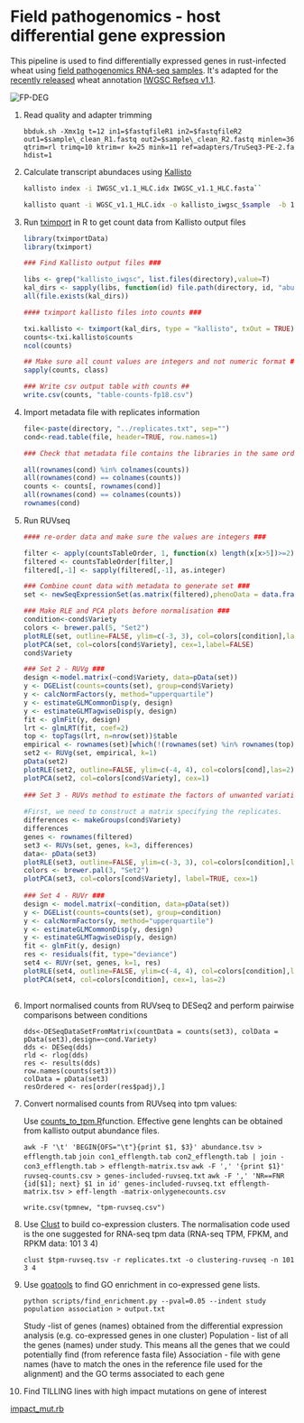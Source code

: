 # Field pathogenomics - host differential gene expression

This pipeline is used to find differentially expressed genes in rust-infected wheat using [field pathogenomics RNA-seq samples](https://academic.oup.com/gbe/article/9/12/3282/4644453). It's adapted for the [recently released](http://science.sciencemag.org/content/361/6403/eaar7191/tab-figures-data) wheat annotation [IWGSC Refseq v1.1](https://wheat-urgi.versailles.inra.fr/Seq-Repository/Annotations). 

![FP-DEG](https://github.com/pilarcormo/Wheat-response-PST/Differential_expression/FP-kallisto.png)


1. Read quality and adapter trimming 

   ```
   bbduk.sh -Xmx1g t=12 in1=$fastqfileR1 in2=$fastqfileR2 out1=$sample\_clean_R1.fastq out2=$sample\_clean_R2.fastq minlen=36 qtrim=rl trimq=10 ktrim=r k=25 mink=11 ref=adapters/TruSeq3-PE-2.fa hdist=1
   ```

2. Calculate transcript abundaces using [Kallisto](https://pachterlab.github.io/kallisto/)

   ```bash
   kallisto index -i IWGSC_v1.1_HLC.idx ​IWGSC_v1.1_HLC.fasta``
   
   kallisto quant -i WGSC_v1.1_HLC.idx -o kallisto_iwgsc_​$sample  -b 100 $  $sample\_clean_R1.fastq $sample\_clean_R2.fastq
   ```
   

3. Run [tximport](https://github.com/mikelove/tximport) in R to get count data from Kallisto output files 

   ```R
   library(tximportData)
   library(tximport)
   
   ### Find Kallisto output files ###
   
   libs <- grep("kallisto_iwgsc", list.files(directory),value=T)
   kal_dirs <- sapply(libs, function(id) file.path(directory, id, "abundance.h5"))
   all(file.exists(kal_dirs))
   
   #### tximport kallisto files into counts ###
   
   txi.kallisto <- tximport(kal_dirs, type = "kallisto", txOut = TRUE)
   counts<-txi.kallisto$counts
   ncol(counts)
   
   ## Make sure all count values are integers and not numeric format ###
   sapply(counts, class)
   
   ### Write csv output table with counts ##
   write.csv(counts, "table-counts-fp18.csv")
   ```

4. Import metadata file with replicates information

   ```R
   file<-paste(directory, "../replicates.txt", sep="")
   cond<-read.table(file, header=TRUE, row.names=1)
   
   ### Check that metadata file contains the libraries in the same order as counts table 
   
   all(rownames(cond) %in% colnames(counts))
   all(rownames(cond) == colnames(counts))
   counts <- counts[, rownames(cond)]
   all(rownames(cond) == colnames(counts))
   rownames(cond)
   ```

5. Run RUVseq

   ``` R
   #### re-order data and make sure the values are integers ###
   
   filter <- apply(countsTableOrder, 1, function(x) length(x[x>5])>=2)
   filtered <- countsTableOrder[filter,]
   filtered[,-1] <- sapply(filtered[,-1], as.integer)
   
   ### Combine count data with metadata to generate set ###
   set <- newSeqExpressionSet(as.matrix(filtered),phenoData = data.frame(cond$Variety, row.names=colnames(filtered)))
   
   ### Make RLE and PCA plots before normalisation ###        
   condition<-cond$Variety
   colors <- brewer.pal(5, "Set2")
   plotRLE(set, outline=FALSE, ylim=c(-3, 3), col=colors[condition],las=2, legend = TRUE)
   plotPCA(set, col=colors[cond$Variety], cex=1,label=FALSE) 
   cond$Variety
   
   ### Set 2 - RUVg ###               
   design <-model.matrix(~cond$Variety, data=pData(set))
   y <- DGEList(counts=counts(set), group=cond$Variety)
   y <- calcNormFactors(y, method="upperquartile")
   y <- estimateGLMCommonDisp(y, design)
   y <- estimateGLMTagwiseDisp(y, design)
   fit <- glmFit(y, design)
   lrt <- glmLRT(fit, coef=2)
   top <- topTags(lrt, n=nrow(set))$table
   empirical <- rownames(set)[which(!(rownames(set) %in% rownames(top)[1:5000]))]
   set2 <- RUVg(set, empirical, k=1)
   pData(set2)
   plotRLE(set2, outline=FALSE, ylim=c(-4, 4), col=colors[cond],las=2)
   plotPCA(set2, col=colors[cond$Variety], cex=1)
                   
   ### Set 3 - RUVs method to estimate the factors of unwanted variation using replicate/negative control samples for which the covariates of interest are constant.###  
                   
   #First, we need to construct a matrix specifying the replicates.
   differences <- makeGroups(cond$Variety)
   differences
   genes <- rownames(filtered)
   set3 <- RUVs(set, genes, k=3, differences)
   data<- pData(set3)
   plotRLE(set3, outline=FALSE, ylim=c(-3, 3), col=colors[condition],las=2, legend = TRUE)
   colors <- brewer.pal(3, "Set2")
   plotPCA(set3, col=colors[cond$Variety], label=TRUE, cex=1)
                   
   ### Set 4 - RUVr ###
   design <- model.matrix(~condition, data=pData(set))
   y <- DGEList(counts=counts(set), group=condition)
   y <- calcNormFactors(y, method="upperquartile")
   y <- estimateGLMCommonDisp(y, design)
   y <- estimateGLMTagwiseDisp(y, design)
   fit <- glmFit(y, design)
   res <- residuals(fit, type="deviance")
   set4 <- RUVr(set, genes, k=1, res)
   plotRLE(set4, outline=FALSE, ylim=c(-4, 4), col=colors[condition],las=2)
   plotPCA(set4, col=colors[condition], cex=1, las=2)              
                         
   ```

6. Import normalised counts from RUVseq to DESeq2 and perform pairwise comparisons between conditions 

   ```counts(set3)
   dds<-DESeqDataSetFromMatrix(countData = counts(set3), colData = pData(set3),design=~cond.Variety)
   dds <- DESeq(dds)
   rld <- rlog(dds)
   res <- results(dds)
   row.names(counts(set3))
   colData = pData(set3)
   resOrdered <- res[order(res$padj),]
   ```

7. Convert normalised counts from RUVseq into tpm values:

   Use [counts_to_tpm.R](https://gist.github.com/slowkow/c6ab0348747f86e2748b)function. Effective gene lenghts can be obtained from kallisto output abundance files. 

   ```awk -F '\t' 'BEGIN{OFS="\t"}{print $1, $3}' abundance.tsv > efflength.tab```
   ```join con1_efflength.tab con2_efflength.tab | join - con3_efflength.tab > efflength-matrix.tsv```
   ```awk -F ',' '{print $1}' ruvseq-counts.csv > genes-included-ruvseq.txt```
   ```awk -F ',' 'NR==FNR {id[$1]; next} $1 in id' genes-included-ruvseq.txt efflength-matrix.tsv > eff-length -matrix-onlygenecounts.csv```
   
   ```tpmnew <- counts_to_tpm(ruvseqCounts, effLen)
   write.csv(tpmnew, "tpm-ruvseq.csv")
   ```

8. Use [Clust](https://github.com/BaselAbujamous/clust) to build co-expression clusters. The normalisation code used is the one suggested for RNA-seq tpm data (RNA-seq TPM, FPKM, and RPKM data: 101 3 4)

   ```clust $tpm-ruvseq.tsv -r replicates.txt -o clustering-ruvseq -n 101 3 4```

9. Use [goatools](https://github.com/tanghaibao/goatools) to find GO enrichment in co-expressed gene lists. 

   ```python scripts/find_enrichment.py --pval=0.05 --indent study population association > output.txt```

   Study -list of genes (names) obtained from the differential expression analysis (e.g. co-expressed    genes in one cluster)
   Population - list of all the genes (names) under study. This means all the genes that we could potentially find (from reference fasta file)
   Association - file with gene names (have to match the ones in the reference file used for the alignment) and the GO terms associated to each gene

10. Find TILLING lines with high impact mutations on gene of interest

   [impact_mut.rb](https://github.com/pilarcormo/Wheat-response-PST/blob/master/TILLING/impact_mut.rb)